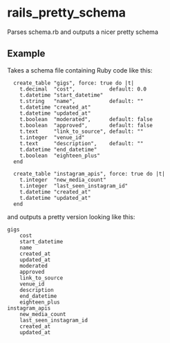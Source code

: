 # rails_pretty_schema
Parses schema.rb and outputs a nicer pretty schema

## Example
Takes a schema file containing Ruby code like this:
```
  create_table "gigs", force: true do |t|
    t.decimal  "cost",           default: 0.0
    t.datetime "start_datetime"
    t.string   "name",           default: ""
    t.datetime "created_at"
    t.datetime "updated_at"
    t.boolean  "moderated",      default: false
    t.boolean  "approved",       default: false
    t.text     "link_to_source", default: ""
    t.integer  "venue_id"
    t.text     "description",    default: ""
    t.datetime "end_datetime"
    t.boolean  "eighteen_plus"
  end

  create_table "instagram_apis", force: true do |t|
    t.integer  "new_media_count"
    t.integer  "last_seen_instagram_id"
    t.datetime "created_at"
    t.datetime "updated_at"
  end
```

and outputs a pretty version looking like this:
```
gigs
	cost
	start_datetime
	name
	created_at
	updated_at
	moderated
	approved
	link_to_source
	venue_id
	description
	end_datetime
	eighteen_plus
instagram_apis
	new_media_count
	last_seen_instagram_id
	created_at
	updated_at
```
